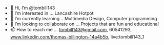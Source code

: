 - 👋 Hi, I’m @tombill143
- 👀 I’m interested in ... Lancashire Hotpot
- 🌱 I’m currently learning ...Multimedia Design, Computer programming 
- 💞️ I’m looking to collaborate on ... Projects that are fun and educational
- 📫 How to reach me ... tombill143@gmail.com, 60541293, www.linkedin.com/thomas-billington-14a4b5b, live:tombill143_1

<!---
tombill143/tombill143 is a ✨ special ✨ repository because its `README.md` (this file) appears on your GitHub profile.
You can click the Preview link to take a look at your changes.
--->
